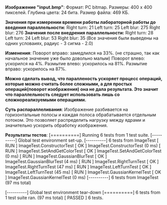 **Изображение "input.bmp"**:
Формат: PC bitmap.
Размеры: 400 x 400 пикселей.
Глубина цвета: 24 бита.
Размер файла: 469 КБ.


**Значения при измерении времени работы лабораторной работы до введения параллельности:**
Right turn: 21
Left turn: 25
Left blur: 275
Right blur: 276
**Значения после внедрения параллельности:**
Right turn: 28
Left turn: 24
Left blur: 53
Right blur: 35
(Все значения были выведены на одних условаиях, радиус - 3 сигма - 2.0)

**Изменения**:
Поворот вправо: замедлился на 33%. (не страшно, так как начальное значение уже было довольно малым)
Поворот влево: ускорился на 4%.
Размытие влево: ускорилось на 81%.
Размытие вправо: ускорилось на 87%.

**Можно сделать вывод, что паралленость ускоряет процесс операций, которые можно считать более сложными, а для простых операций(поворот изображения) она не дала результата. Это значит что параллельность следует использовать лишь со сложнореализуемыми операциями.**

**Суть распараллеливания**: Изображение разбивается на горизонтальные полосы и каждая полоса обрабатывается отдельным потоком. Это позволяет распределить нагрузку между ядрами и значительно ускорить обработку изображения.

**Результаты тестов**:
[==========] Running 6 tests from 1 test suite.
[----------] Global test environment set-up.
[----------] 6 tests from ImageTest
[ RUN      ] ImageTest.ConstructorTest
[       OK ] ImageTest.ConstructorTest (0 ms)
[ RUN      ] ImageTest.SetAndGetColorTest
[       OK ] ImageTest.SetAndGetColorTest (0 ms)
[ RUN      ] ImageTest.GaussianBlurTest
[       OK ] ImageTest.GaussianBlurTest (4 ms)
[ RUN      ] ImageTest.RightTurnTest
[       OK ] ImageTest.RightTurnTest (47 ms)
[ RUN      ] ImageTest.LeftTurnTest
[       OK ] ImageTest.LeftTurnTest (45 ms)
[ RUN      ] ImageTest.GaussianKernelTest
[       OK ] ImageTest.GaussianKernelTest (0 ms)
[----------] 6 tests from ImageTest (97 ms total)

[----------] Global test environment tear-down
[==========] 6 tests from 1 test suite ran. (97 ms total)
[  PASSED  ] 6 tests.